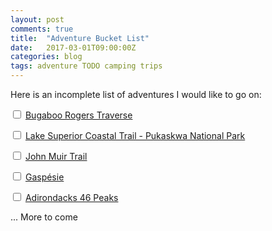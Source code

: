 ```yaml
---
layout: post
comments: true
title:  "Adventure Bucket List"
date:   2017-03-01T09:00:00Z
categories: blog 
tags: adventure TODO camping trips
---
```


Here is an incomplete list of adventures I would like to go on:

<input type="checkbox" /> [Bugaboo Rogers Traverse](https://mountainwagon.com/the-blog/2017/1/12/how-to-pay-a-helicopter-to-drop-you-off-some-place-really-inconvenient-and-then-spend-9-days-trying-to-get-back-to-your-car)

<input type="checkbox" /> [Lake Superior Coastal Trail - Pukaskwa National Park](http://www.pc.gc.ca/pn-np/on/pukaskwa/activ/hiking-randonnees/b.aspx)

<input type="checkbox" /> [John Muir Trail](http://www.pcta.org/discover-the-trail/john-muir-trail/)

<input type="checkbox" /> [Gaspésie](https://www.sepaq.com/dotAsset/2956953.pdf)

<input type="checkbox" /> [Adirondacks 46 Peaks](https://tdevisscher.ca/)

... More to come
